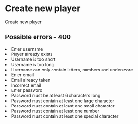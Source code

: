 # Create new player

<highlight>Create new player</highlight>

<api-endpoint openapi-path="./../../data.yaml" endpoint="/players" method="POST">
    <request>
        <sample src="players/postBody.json"/>
    </request>
    <response type="201">
		<sample src="players/loginPlayer.json"/>
	</response>
    <response type="400">
		<sample src="error.json"/>
	</response>
</api-endpoint>

## Possible errors - 400
<deflist collapsible="true" default-state="collapsed">
	<def title="Username errors">
		<list>
			<li>Enter username</li>
			<li>Player already exists</li>
			<li>Username is too short</li>
			<li>Username is too long</li>
			<li>Username can only contain letters, numbers and underscore</li>
		</list>
	</def>
	<def title="Email errors">
		<list>
			<li>Enter email</li>
			<li>Email already taken</li>
			<li>Incorrect email</li>
		</list>
	</def>
	<def title="Password errors">
		<list>
			<li>Enter password</li>
			<li>Password must be at least 6 characters long</li>
			<li>Password must contain at least one large character</li>
			<li>Password must contain at least one small character</li>
			<li>Password must contain at least one number</li>
			<li>Password must contain at least one special character</li>
		</list>
	</def>
</deflist>